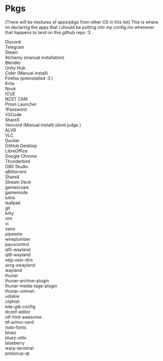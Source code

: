 # Pkgs
(There will be mixtures of apps/pkgs from other OS in this list) This is where im declaring the apps that I should be putting into my config.nix whenever that happens to land on this github repo :3  

Discord  
Telegram  
Steam  
Alchemy (manual installation)  
Blender  
Unity Hub  
Cider (Manual install)  
Firefox (preinstalled :3 )  
Krita  
Nook  
ICUE  
NZXT CAM  
Prism Launcher  
1Password  
VSCode  
ShareX  
Vencord  (Manual install)  (dont judge.)  
ALVR  
VLC  
Docker  
GitHub Desktop  
LibreOffice  
Google Chrome  
Thunderbird  
OBS Studio  
qBittorrent  
ShareX  
Stream Deck  
gamescope  
gamemode  
lutris    
leafpad  
git  
kitty  
vim  
vi  
nano  
pipewire  
wireplumber  
pavucontrol  
qt5-wayland  
qt6-wayland  
xdg-user-dirs  
xorg-xwayland  
wayland  
thunar  
thunar-archive-plugin  
thunar-media-tags-plugin  
thunar-volman  
udiskie  
cliphist  
kde-gtk-config  
dconf-editor  
otf-font-awesome  
ttf-arimo-nerd  
noto-fonts  
bluez  
bluez-utils  
blueberry  
warp-terminal  
protonup-qt  
